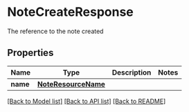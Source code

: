 # NoteCreateResponse

The reference to the note created

## Properties
Name | Type | Description | Notes
------------ | ------------- | ------------- | -------------
**name** | [**NoteResourceName**](NoteResourceName.md) |  | 

[[Back to Model list]](../README.md#documentation-for-models) [[Back to API list]](../README.md#documentation-for-api-endpoints) [[Back to README]](../README.md)


